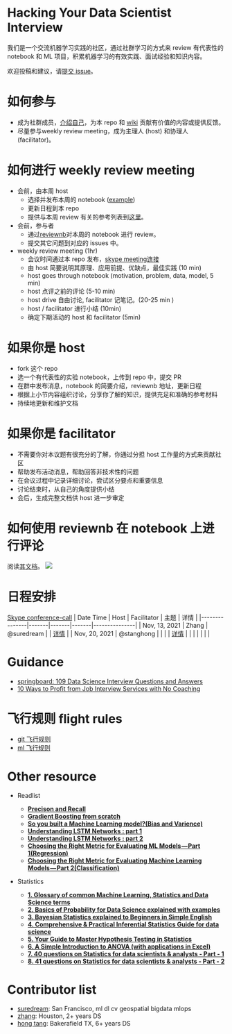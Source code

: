 # Hacking Your Data Scientist Interview

我们是一个交流机器学习实践的社区，通过社群学习的方式来 review 有代表性的 notebook 和 ML 项目，积累机器学习的有效实践、面试经验和知识内容。

欢迎投稿和建议，请[提交 issue](https://github.com/suredream/hack-your-ds-interview/issues)。

# 如何参与

- 成为社群成员，[介绍自己](https://github.com/suredream/hack-your-ds-interview/issues/3)，为本 repo 和 [wiki](https://github.com/suredream/hack-your-ds-interview/wiki) 贡献有价值的内容或提供反馈。
- 尽量参与weekly review meeting，成为主理人 (host) 和协理人 (facilitator)。

# 如何进行 weekly review meeting

- 会前，由本周 host
  * 选择并发布本周的 notebook ([example](https://app.reviewnb.com/suredream/hack-your-ds-interview/blob/main/001-titanic-random-forest-82-78.ipynb))
  * 更新日程到本 repo
  * 提供与本周 review 有关的参考列表到[这里](https://github.com/suredream/hack-your-ds-interview/issues)。
- 会前，参与者
  * 通过[reviewnb](https://app.reviewnb.com/suredream/hack-your-ds-interview/)对本周的 notebook 进行 review。
  * 提交其它问题到对应的 issues 中。
- weekly review meeting (1hr)
  * 会议时间通过本 repo 发布，[skype meeting连接](https://join.skype.com/WzRQJuTDFrMe) 
  * 由 host 简要说明其原理、应用前提、优缺点，最佳实践 (10 min)
  * host goes through notebook (motivation, problem, data, model, 5 min)
  * host 点评之前的评论 (5-10 min)
  * host drive 自由讨论, facilitator 记笔记。(20-25 min )
  * host / facilitator 进行小结 (10min)
  * 确定下期活动的 host 和 facilitator (5min)

# 如果你是 host
- fork 这个 repo
- 选一个有代表性的实验 notebook，上传到 repo 中，提交 PR
- 在群中发布消息，notebook 的简要介绍，reviewnb 地址，更新日程
- 根据上小节内容组织讨论，分享你了解的知识，提供充足和准确的参考材料
- 持续地更新和维护文档

# 如果你是 facilitator
- 不需要你对本议题有很充分的了解，你通过分担 host 工作量的方式来贡献社区
- 帮助发布活动消息，帮助回答非技术性的问题
- 在会议过程中记录详细讨论，尝试区分要点和重要信息
- 讨论结束时，从自己的角度提供小结
- 会后，生成完整文档供 host 进一步审定

# 如何使用 reviewnb 在 notebook 上进行评论

阅读[其文档](https://docs.reviewnb.com/)。
![](https://uploads-ssl.webflow.com/5ba4ebe021cb91ae35dbf88c/5c7d0095d99ee508018a9878_Screenshot%202019-03-04%20at%204.08.48%20PM.png)


# 日程安排

[Skype conference-call](https://join.skype.com/WzRQJuTDFrMe)
|  Date Time    | Host  | Facilitator | 主题  | 详情 |
|---------------|-------|-------|-------|---------------|
| Nov, 13, 2021 | Zhang | @suredream      |    | [详情](https://github.com/suredream/hack-your-ds-interview/issues/1)              |
| Nov, 20, 2021 | @stanghong          |    |    |  | [详情](https://github.com/suredream/hack-your-ds-interview/issues/2)              |
|               |       |       |       |               |


# Guidance
- [springboard: 109 Data Science Interview Questions and Answers](https://www.springboard.com/blog/data-science/data-science-interview-questions/)
- [10 Ways to Profit from Job Interview Services with No Coaching](https://careerdirectors.com/profit-job-interview-coaching-strategy-services/)

# 飞行规则 flight rules
- [git 飞行规则](flight-rules/git-filght-rules.md)
- [ml 飞行规则](flight-rules/ml-flight-rules.md)

# Other resource
* Readlist
    * [**Precison and Recall**](https://en.wikipedia.org/wiki/Precision_and_recall)
    * [**Gradient Boosting from scratch**](https://medium.com/mlreview/gradient-boosting-from-scratch-1e317ae4587d)
    * [**So you built a Machine Learning model?(Bias and Varience)**](http://sourabhbajaj.com/blog/2017/03/16/so-you-built-a-machine-learning-model/)
    * [**Understanding LSTM Networks : part 1**](http://colah.github.io/posts/2015-08-Understanding-LSTMs/)
    * [**Understanding LSTM Networks : part 2**](https://arxiv.org/abs/1603.01354v5)
    * [**Choosing the Right Metric for Evaluating ML Models — Part 1(Regression)**](https://towardsdatascience.com/choosing-the-right-metric-for-machine-learning-models-part-1-a99d7d7414e4)
    * [**Choosing the Right Metric for Evaluating Machine Learning Models — Part 2(Classification)**](https://towardsdatascience.com/choosing-the-right-metric-for-evaluating-machine-learning-models-part-2-86d5649a5428)

* Statistics
  * [**1. Glossary of common Machine Learning, Statistics and Data Science terms**](https://www.analyticsvidhya.com/glossary-of-common-statistics-and-machine-learning-terms/)
  * [**2. Basics of Probability for Data Science explained with examples**](https://www.analyticsvidhya.com/blog/2017/02/basic-probability-data-science-with-examples/)
  * [**3. Bayesian Statistics explained to Beginners in Simple English**](https://www.analyticsvidhya.com/blog/2016/06/bayesian-statistics-beginners-simple-english/)
  * [**4. Comprehensive & Practical Inferential Statistics Guide for data science**](https://www.analyticsvidhya.com/blog/2017/01/comprehensive-practical-guide-inferential-statistics-data-science/)
  * [**5. Your Guide to Master Hypothesis Testing in Statistics**](https://www.analyticsvidhya.com/blog/2015/09/hypothesis-testing-explained/)
  * [**6. A Simple Introduction to ANOVA (with applications in Excel)**](https://www.analyticsvidhya.com/blog/2018/01/anova-analysis-of-variance/)
  * [**7. 40 questions on Statistics for data scientists & analysts - Part - 1**](https://www.analyticsvidhya.com/blog/2016/08/solutions-for-skilltest-in-statistics-revealed/)
  * [**8. 41 questions on Statistics for data scientists & analysts - Part - 2**](https://www.analyticsvidhya.com/blog/2017/05/41-questions-on-statisitics-data-scientists-analysts/)

# Contributor list

- [suredream](https://github.com/suredream): San Francisco, ml dl cv geospatial bigdata mlops
- [zhang](): Houston, 2+ years DS
- [hong tang](https://github.com/stanghong): Bakerafield TX, 6+ years DS

